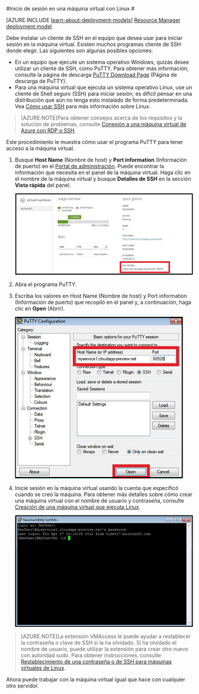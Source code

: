 <properties
	pageTitle="Iniciar sesión en una VM de Linux en Azure | Microsoft Azure"
	description="Aprenda a iniciar sesión en una máquina virtual de Azure que ejecuta Linux utilizando un cliente Secure Shell (SSH)."
	services="virtual-machines"
	documentationCenter=""
	authors="squillace"
	manager="timlt"
	editor=""
	tags="azure-service-management"/>

<tags
	ms.service="virtual-machines"
	ms.workload="infrastructure-services"
	ms.tgt_pltfrm="vm-linux"
	ms.devlang="na"
	ms.topic="article"
	ms.date="12/08/2015"
	ms.author="rasquill"/>


#Inicio de sesión en una máquina virtual con Linux #

[AZURE.INCLUDE [learn-about-deployment-models](../../includes/learn-about-deployment-models-classic-include.md)] [Resource Manager deployment model](virtual-machines-linux-tutorial-portal-rm.md).

Debe instalar un cliente de SSH en el equipo que desea usar para iniciar sesión en la máquina virtual. Existen muchos programas cliente de SSH donde elegir. Las siguientes son algunas posibles opciones:

- En un equipo que ejecute un sistema operativo Windows, quizás desee utilizar un cliente de SSH, como PuTTY. Para obtener más información, consulte la página de descarga [PuTTY Download Page](http://www.chiark.greenend.org.uk/~sgtatham/putty/download.html) (Página de descarga de PuTTY).
- Para una máquina virtual que ejecuta un sistema operativo Linux, use un cliente de Shell seguro (SSH) para iniciar sesión; es difícil pensar en una distribución que aún no tenga esto instalado de forma predeterminada. Vea [Cómo usar SSH](virtual-machines-linux-use-ssh-key.md) para más información sobre Linux.


>[AZURE.NOTE]Para obtener consejos acerca de los requisitos y la solución de problemas, consulte [Conexión a una máquina virtual de Azure con RDP o SSH](http://go.microsoft.com/fwlink/p/?LinkId=398294).

Este procedimiento le muestra cómo usar el programa PuTTY para tener acceso a la máquina virtual.

1. Busque **Host Name** (Nombre de host) y **Port information** (Información de puerto) en el [Portal de administración](http://manage.windowsazure.com). Puede encontrar la información que necesita en el panel de la máquina virtual. Haga clic en el nombre de la máquina virtual y busque **Detalles de SSH** en la sección **Vista rápida** del panel.

	![Obtener detalles de SSH](./media/virtual-machines-linux-how-to-log-on/sshdetails.png)

2. Abra el programa PuTTY.

3. Escriba los valores en Host Name (Nombre de host) y Port information (Información de puerto) que recopiló en el panel y, a continuación, haga clic en **Open** (Abrir).

	![Abrir PuTTY](./media/virtual-machines-linux-how-to-log-on/putty.png)

4. Inicie sesión en la máquina virtual usando la cuenta que especificó cuando se creó la máquina. Para obtener más detalles sobre cómo crear una máquina virtual con el nombre de usuario y contraseña, consulte [Creación de una máquina virtual que ejecuta Linux](virtual-machines-linux-tutorial.md).

	![Iniciar sesión en la nueva máquina virtual](./media/virtual-machines-linux-how-to-log-on/sshlogin.png)

>[AZURE.NOTE]La extensión VMAccess le puede ayudar a restablecer la contraseña o clave de SSH si la ha olvidado. Si ha olvidado el nombre de usuario, puede utilizar la extensión para crear otro nuevo con autoridad sudo. Para obtener instrucciones, consulte [Restablecimiento de una contraseña o de SSH para máquinas virtuales de Linux].

Ahora puede trabajar con la máquina virtual igual que hace con cualquier otro servidor.

<!-- LINKS -->
[Restablecimiento de una contraseña o de SSH para máquinas virtuales de Linux]: http://go.microsoft.com/fwlink/p/?LinkId=512138

<!---HONumber=AcomDC_1217_2015-->